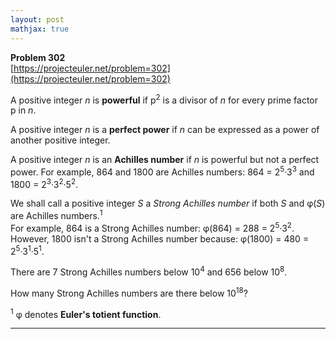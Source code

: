```yaml
---
layout: post
mathjax: true
---
```

**Problem 302**  
[https://projecteuler.net/problem=302](https://projecteuler.net/problem=302)

<p>
A positive integer <var>n</var> is <b>powerful</b> if p<sup>2</sup> is a divisor of <var>n</var> for every prime factor p in <var>n</var>.
</p>
<p>
A positive integer <var>n</var> is a <b>perfect power</b> if <var>n</var> can be expressed as a power of another positive integer.
</p>
<p>
A positive integer <var>n</var> is an <b>Achilles number</b> if <var>n</var> is powerful but not a perfect power. For example, 864 and 1800 are Achilles numbers: 864 = 2<sup>5</sup>·3<sup>3</sup> and 1800 = 2<sup>3</sup>·3<sup>2</sup>·5<sup>2</sup>.
</p>
<p>
We shall call a positive integer <var>S</var> a <i>Strong Achilles number</i> if both <var>S</var> and φ(<var>S</var>) are Achilles numbers.<sup>1</sup><br />
For example, 864 is a Strong Achilles number: φ(864) = 288 = 2<sup>5</sup>·3<sup>2</sup>. However, 1800 isn't a Strong Achilles number because: φ(1800) = 480 = 2<sup>5</sup>·3<sup>1</sup>·5<sup>1</sup>.
</p>
<p>There are 7 Strong Achilles numbers below 10<sup>4</sup> and 656 below 10<sup>8</sup>.
</p>
<p>
How many Strong Achilles numbers are there below 10<sup>18</sup>?
</p>
<p>
<sup>1</sup> φ denotes <b>Euler's totient function</b>.
</p>





---
